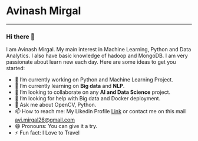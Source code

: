# Avinash Mirgal
___
### Hi there 👋

I am Avinash Mirgal. My main interest in Machine Learning, Python and Data Analytics. I also have basic knowledge of hadoop and MongoDB. I am very passionate about learn new each day.
Here are some ideas to get you started:

* 🔭 I’m currently working on Python and Machine Learning Project.
* 🌱 I’m currently learning on **Big data** and **NLP**.
* 👯 I’m looking to collaborate on any **AI and Data Science** project.
* 🤔 I’m looking for help with Big data and Docker deployment.
* 💬 Ask me about OpenCV, Python.
* 📫 How to reach me: My Likedin Profile [Link](https://www.linkedin.com/in/avinashmirgal/) or contact me on this mail <avi.mirgal26@gmail.com>
* 😄 Pronouns: You can give it a try.
* ⚡ Fun fact: I Love to Travel


